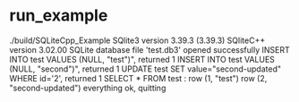 # run_example

./build/SQLiteCpp_Example 
SQlite3 version 3.39.3 (3.39.3)
SQliteC++ version 3.02.00
SQLite database file 'test.db3' opened successfully
INSERT INTO test VALUES (NULL, "test")", returned 1
INSERT INTO test VALUES (NULL, "second")", returned 1
UPDATE test SET value="second-updated" WHERE id='2', returned 1
SELECT * FROM test :
row (1, "test")
row (2, "second-updated")
everything ok, quitting